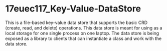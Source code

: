 # 17euec117_Key-Value-DataStore
This is a file-based key-value data store that supports the basic CRD (create, read, and delete) operations. This data store is meant for using as a local storage for one single process on one laptop. The data store is being exposed as a library to clients that can instantiate a class and work with the data store. 
